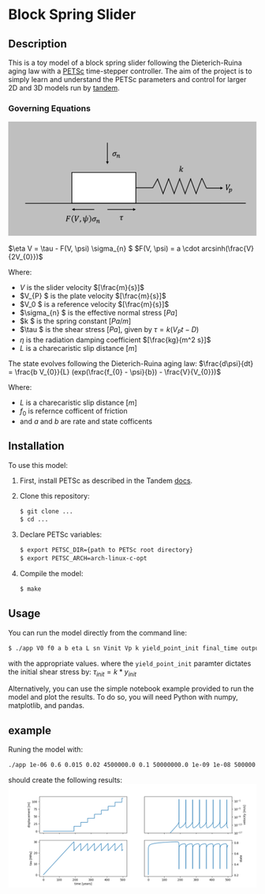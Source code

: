 # Block Spring Slider

## Description


This is a toy model of a block spring slider following the Dieterich-Ruina aging law with a [PETSc](https://petsc.org/release/) time-stepper controller.
The aim of the project is to simply learn and understand the PETSc parameters and control for larger 2D and 3D models run by [tandem](https://github.com/TEAR-ERC/tandem?tab=readme-ov-file).



### Governing Equations
![image](./Picture1.png)

$\eta V = \tau - F(V, \psi) \sigma_{n}  $
$F(V, \psi) = a \cdot arcsinh(\frac{V}{2V_{0}})$

Where:
- $V$ is the slider velocity $[\frac{m}{s}]$
- $V_{P} $ is the plate velocity $[\frac{m}{s}]$
- $V_0 $ is a reference velocity $[\frac{m}{s}]$
- $\sigma_{n} $ is the effective normal stress $[Pa]$
- $k $ is the spring constant $[Pa/m]$
- $\tau $ is the shear stress $[Pa]$, given by $\tau = k (V_{P} t - D)$
- $\eta$ is the radiation damping coefficient $[\frac{kg}{m^2  s}]$
- $L$ is a charecaristic slip distance $[m]$

The state evolves following the Dieterich-Ruina aging law:
$\frac{d\psi}{dt} = \frac{b V_{0}}{L} (exp(\frac{f_{0} - \psi}{b}) - \frac{V}{V_{0}})$

Where:
- $L$ is a charecaristic slip distance $[m]$
- $f_0$ is refernce cofficent of friction
- and $a$ and $b$ are rate and state cofficents



## Installation

To use this model:

1. First, install PETSc as described in the Tandem [docs](https://tandem.readthedocs.io/en/latest/getting-started/installation.html).
2. Clone this repository:
   ```bash
   $ git clone ...
   $ cd ...
   ```
3. Declare PETSc variables:
   ```bash
   $ export PETSC_DIR={path to PETSc root directory}
   $ export PETSC_ARCH=arch-linux-c-opt
   ```

4. Compile the model:
   ```bash
   $ make
   ```



## Usage

You can run the model directly from the command line:
```bash
$ ./app V0 f0 a b eta L sn Vinit Vp k yield_point_init final_time output.txt
```
with the appropriate values.
where the `yield_point_init` paramter dictates the initial shear stress by:
$\tau_{init} = k * y_{init}$

Alternatively, you can use the simple notebook example provided to run the model and plot the results. To do so, you will need Python with numpy, matplotlib, and pandas.

## example
Runing the model with:
```bash
./app 1e-06 0.6 0.015 0.02 4500000.0 0.1 50000000.0 1e-09 1e-08 500000 10 15768000000 out.txt
```
should create the following results:
![image](./output.png)